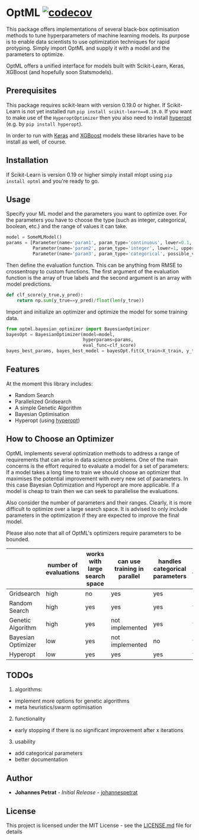 # OptML     [![codecov](https://codecov.io/gh/johannespetrat/OptML/branch/master/graph/badge.svg)](https://codecov.io/gh/johannespetrat/OptML)
This package offers implementations of several black-box optimisation methods to tune hyperparameters of machine learning models. Its purpose is to enable data scientists to use optimization techniques for rapid protyping. Simply import OptML and supply it with a model and the parameters to optimize.

OptML offers a unified interface for models built with Scikit-Learn, Keras, XGBoost (and hopefully soon Statsmodels).

## Prerequisites
This package requires scikit-learn with version 0.19.0 or higher. If Scikit-Learn is not yet installed run
```pip install scikit-learn==0.19.0```. If you want to make use of the ```HyperoptOptimizer``` then you also need to install [hyperopt](https://github.com/hyperopt/hyperopt) (e.g. by ```pip install hyperopt```).

In order to run with [Keras](https://github.com/fchollet/keras) and [XGBoost](https://github.com/dmlc/xgboost) models these libraries have to be install as well, of course.

## Installation

If Scikit-Learn is version 0.19 or higher simply install mlopt using `pip install optml` and you're ready to go.


## Usage
Specify your ML model and the parameters you want to optimize over. For the parameters you have to choose the type (such as integer, categorical, boolean, etc.) and the range of values it can take.
```python
model = SomeMLModel()
params = [Parameter(name='param1', param_type='continuous', lower=0.1, upper=5),
          Parameter(name='param2', param_type='integer', lower=1, upper=5),
          Parameter(name='param3', param_type='categorical', possible_values=['val1','val2','val3'])]
```
Then define the evaluation function. This can be anything from RMSE to crossentropy to custom functions. The first argument of the evaluation function is the array of true labels and the second argument is an array with model predictions.
```python
def clf_score(y_true,y_pred):
    return np.sum(y_true==y_pred)/float(len(y_true))
```
Import and initialize an optimizer and optimize the model for some training data.
```python
from optml.bayesian_optimizer import BayesianOptimizer
bayesOpt = BayesianOptimizer(model=model, 
                             hyperparams=params,                                  
                             eval_func=clf_score)
bayes_best_params, bayes_best_model = bayesOpt.fit(X_train=X_train, y_train=y_train, n_iters=50)
```

## Features
At the moment this library includes:
* Random Search
* Parallelized Gridsearch
* A simple Genetic Algorithm
* Bayesian Optimisation
* Hyperopt (using [hyperopt](https://github.com/hyperopt/hyperopt))

## How to Choose an Optimizer
OptML implements several optimization methods to address a range of requirements that can arise in data science problems. One of the main concerns is the effort required to evaluate a model for a set of parameters: If a model takes a long time to train we should choose an optimizer that maximises the potential improvement with every new set of parameters. In this case Bayesian Optimization and Hyperopt are more applicable. If a model is cheap to train then we can seek to parallelise the evaluations.

Also consider the number of parameters and their ranges. Clearly, it is more difficult to optimize over a large search space. It is advised to only include parameters in the optimization if they are expected to improve the final model.

Please also note that all of OptML's optimizers require parameters to be bounded. 

| | number of evaluations | works with large search space | can use training in parallel | handles categorical parameters| stochastic optimisation |
| ------------- | ------------------ | -------------------- | --------------- | ---------------------- | ------------------- |
| Gridsearch | high | no | yes | yes | no |
| Random Search | high | yes | yes |  yes | yes |
| Genetic Algorithm | high | yes | not implemented | yes | yes |
| Bayesian Optimizer | low | yes | not implemented | no | yes |
| Hyperopt | low | yes | yes | yes | yes |


## TODOs
1. algorithms:
* implement more options for genetic algorithms
* meta heuristics/swarm optimisation
2. functionality
* early stopping if there is no significant improvement after x iterations
3. usability
* add categorical parameters 
* better documentation

## Author

* **Johannes Petrat** - *Initial Release* - [johannespetrat](https://github.com/johannespetrat)

## License

This project is licensed under the MIT License - see the [LICENSE.md](LICENSE.md) file for details